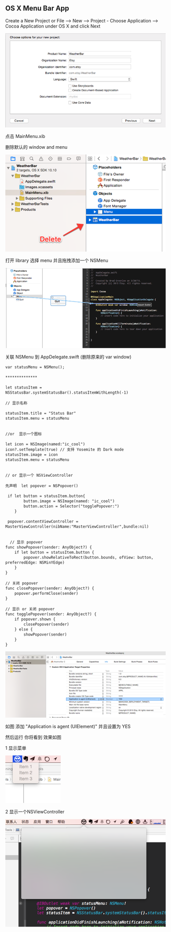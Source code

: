 ## OS X Menu Bar App 

Create a New Project or File ⟶ New ⟶ Project - Choose Application ⟶ Cocoa Application under  OS X and click Next 

![](images/pic_1.png)

点击 MainMenu.xib

删除默认的 window and menu 

![](images/pic_2.png)
	
打开 library 选择 menu 并且拖拽添加一个  NSMenu 

![](images/pic_3.png)

关联 NSMenu 到 AppDelegate.swift (删除原来的 var window)


	
	var statusMenu = NSMenu();
	
	**************
	
	let statusItem = NSStatusBar.systemStatusBar().statusItemWithLength(-1)
	
	// 显示名称
	
	statusItem.title = "Status Bar"
	statusItem.menu = statusMenu 
	
	
	//or  显示一个图标
	
	let icon = NSImage(named:"ic_cool")
	icon?.setTemplate(true) // 支持 Yosemite 的 Dark mode
	statusItem.image = icon 
	statusItem.menu = statusMenu 
	
	
	// or 显示一个 NSViewController
	
	先声明  let popover = NSPopover()
	
	 if let button = statusItem.button{
            button.image = NSImage(named: "ic_cool")
            button.action = Selector("togglePopover:")
        }
        
     popover.contentViewController = MasterViewController(nibName:"MasterViewController",bundle:nil)
     
     
      // 显示 popover
    func showPopover(sender: AnyObject?) {
        if let button = statusItem.button {
            popover.showRelativeToRect(button.bounds, ofView: button, preferredEdge: NSMinYEdge)
        }
    }
    
    // 关闭 popover
    func closePopover(sender: AnyObject?) {
        popover.performClose(sender)
    }
    
    // 显示 or 关闭 popover
    func togglePopover(sender: AnyObject?) {
        if popover.shown {
            closePopover(sender)
        } else {
            showPopover(sender)
        }
    }

	
	
![](images/pic_4.png)

如图 添加  "Application is agent (UIElement)" 并且设置为 YES

然后运行 你将看到  效果如图

1 显示菜单

![](images/pic_5.png)  

2 显示一个NSViewController 

![](images/pic_6.png)


	